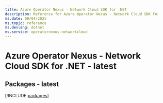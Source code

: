 ```yaml
---
title: Azure Operator Nexus - Network Cloud SDK for .NET
description: Reference for Azure Operator Nexus - Network Cloud SDK for .NET
ms.date: 09/04/2025
ms.topic: reference
ms.devlang: dotnet
ms.service: operatornexus-networkcloud
---
```

# Azure Operator Nexus - Network Cloud SDK for .NET - latest
## Packages - latest
[!INCLUDE [packages](operator-nexus---network-cloud-index.md)]